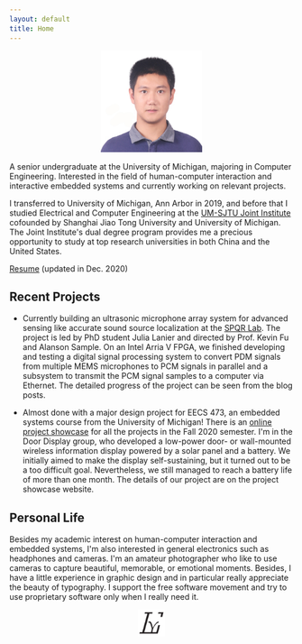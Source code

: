 ```yaml
---
layout: default
title: Home
---
```


<p align="center">
  <img width="180" src="/public/imgs/portrait.jpg" alt="Portrait"/>
</p>

A senior undergraduate at the University of Michigan, majoring in
Computer Engineering. Interested in the field of human-computer interaction
and interactive embedded systems and currently working on relevant projects.

I transferred to University of Michigan, Ann Arbor in 2019, and before that I
studied Electrical and Computer Engineering at the [UM-SJTU Joint
Institute](https://www.ji.sjtu.edu.cn) cofounded by Shanghai Jiao Tong
University and University of Michigan. The Joint Institute's dual degree program
provides me a precious opportunity to study at top research universities in both
China and the United States.

[Resume](public/resume.pdf) (updated in Dec. 2020)

## Recent Projects

- Currently building an ultrasonic microphone array system for advanced sensing
  like accurate sound source localization at the [SPQR
  Lab](https://spqrlab1.github.io/). The project is led by PhD student Julia
  Lanier and directed by Prof. Kevin Fu and Alanson Sample. On an Intel Arria V
  FPGA, we finished developing and testing a digital signal processing system to
  convert PDM signals from multiple MEMS microphones to PCM signals in parallel
  and a subsystem to transmit the PCM signal samples to a computer via Ethernet.
  The detailed progress of the project can be seen from the blog posts.

- Almost done with a major design project for EECS 473, an embedded systems
  course from the University of Michigan! There is an [online project
  showcase](https://cse.engin.umich.edu/eecs-473-advanced-embedded-systems/) for
  all the projects in the Fall 2020 semester. I'm in the Door Display group, who
  developed a low-power door- or wall-mounted wireless information display
  powered by a solar panel and a battery. We initially aimed to make the display
  self-sustaining, but it turned out to be a too difficult goal. Nevertheless,
  we still managed to reach a battery life of more than one month. The details
  of our project are on the project showcase website.

## Personal Life

Besides my academic interest on human-computer interaction and embedded systems,
I'm also interested in general electronics such as headphones and cameras. I'm
an amateur photographer who like to use cameras to capture beautiful, memorable,
or emotional moments. Besides, I have a little experience in graphic design and
in particular really appreciate the beauty of typography. I support the free
software movement and try to use proprietary software only when I really need
it.

<p align="center">
  <img width="48" height="48" src="/public/imgs/yatian_liu_logo.svg">
</p>
